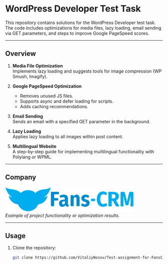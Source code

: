 # WordPress Developer Test Task

This repository contains solutions for the WordPress Developer test task. The code includes optimizations for media files, lazy loading, email sending via GET parameters, and steps to improve Google PageSpeed scores.

---

## **Overview**
1. **Media File Optimization**  
   Implements lazy loading and suggests tools for image compression (WP Smush, Imagify).

2. **Google PageSpeed Optimization**  
   - Removes unused JS files.
   - Supports async and defer loading for scripts.
   - Adds caching recommendations.

3. **Email Sending**  
   Sends an email with a specified GET parameter in the background.

4. **Lazy Loading**  
   Applies lazy loading to all images within post content.

5. **Multilingual Website**  
   A step-by-step guide for implementing multilingual functionality with Polylang or WPML.

---

## **Company**
![Project Preview](assets/screenshot.png)  
*Example of project functionality or optimization results.*

---

## **Usage**
1. Clone the repository:
   ```bash
   git clone https://github.com/VitaliyNosov/Test-assignment-for-FansCRM.git
